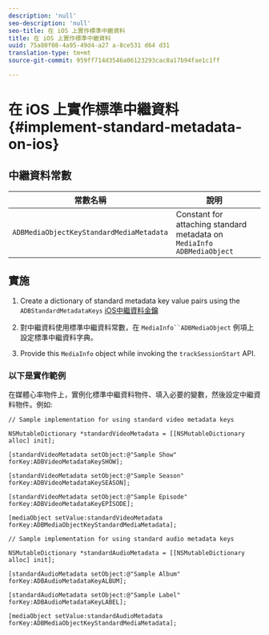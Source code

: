 ```yaml
---
description: 'null'
seo-description: 'null'
seo-title: 在 iOS 上實作標準中繼資料
title: 在 iOS 上實作標準中繼資料
uuid: 75a80f08-4a95-49d4-a27 a-8ce531 d64 d31
translation-type: tm+mt
source-git-commit: 959ff714d3546a06123293cac8a17b94fae1c1ff

---
```



# 在 iOS 上實作標準中繼資料{#implement-standard-metadata-on-ios}

## 中繼資料常數

| 常數名稱 | 說明   |
|---|---|
| `ADBMediaObjectKeyStandardMediaMetadata` | Constant for attaching standard metadata on `MediaInfo ADBMediaObject` |

## 實施

1. Create a dictionary of standard metadata key value pairs using the `ADBStandardMetadataKeys`
   [iOS中繼資料金鑰](../../../sdk-implement/track-av-playback/impl-std-metadata/ios-metadata-keys.md)

1. 對中繼資料使用標準中繼資料常數，在 `MediaInfo``ADBMediaObject`   例項上設定標準中繼資料字典。

1. Provide this `MediaInfo` object while invoking the `trackSessionStart` API.

### 以下是實作範例

在媒體心率物件上，實例化標準中繼資料物件、填入必要的變數，然後設定中繼資料物件。例如:

```
// Sample implementation for using standard video metadata keys 
 
NSMutableDictionary *standardVideoMetadata = [[NSMutableDictionary alloc] init]; 
 
[standardVideoMetadata setObject:@"Sample Show" forKey:ADBVideoMetadataKeySHOW]; 
 
[standardVideoMetadata setObject:@"Sample Season" forKey:ADBVideoMetadataKeySEASON]; 
 
[standardVideoMetadata setObject:@"Sample Episode" forKey:ADBVideoMetadataKeyEPISODE]; 
 
[mediaObject setValue:standardVideoMetadata forKey:ADBMediaObjectKeyStandardMediaMetadata];
```

```
// Sample implementation for using standard audio metadata keys 
 
NSMutableDictionary *standardAudioMetadata = [[NSMutableDictionary alloc] init];  
 
[standardAudioMetadata setObject:@"Sample Album"   forKey:ADBAudioMetadataKeyALBUM];  
 
[standardAudioMetadata setObject:@"Sample Label"   forKey:ADBAudioMetadataKeyLABEL]; 
 
[mediaObject setValue:standardAudioMetadata   forKey:ADBMediaObjectKeyStandardMediaMetadata];
```

